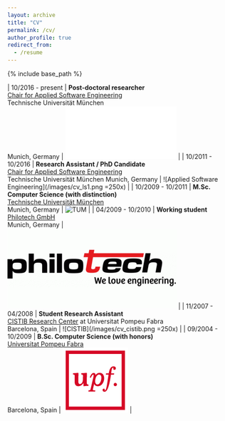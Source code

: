 ```yaml
---
layout: archive
title: "CV"
permalink: /cv/
author_profile: true
redirect_from:
  - /resume
---
```


{% include base_path %}

| 10/2016 - present   | **Post-doctoral researcher** <br> [Chair for Applied Software Engineering](https://ase.in.tum.de/lehrstuhl_1/) <br> Technische Universität München <br> Munich, Germany  |  <img src="/images/cv_ls1.png" alt="drawing" width="250"/> |
| 10/2011 - 10/2016  | **Research Assistant / PhD Candidate** <br>  [Chair for Applied Software Engineering](https://ase.in.tum.de/lehrstuhl_1/) <br> Technische Universität München Munich, Germany |  ![Applied Software Engineering](/images/cv_ls1.png =250x) |
| 10/2009 - 10/2011  | **M.Sc. Computer Science (with distinction)** <br> [Technische Universität München](https://www.tum.de/) <br> Munich, Germany |  ![TUM](/images/cv_tum) |
| 04/2009 - 10/2010  | **Working student** <br> [Philotech GmbH](https://www.philotech.net/) <br> Munich, Germany |  ![Philotech](/images/cv_philotech.png) |
| 11/2007 - 04/2008  | **Student Research Assistant** <br> [CISTIB Research Center](http://www.cistib.org/) at Universitat Pompeu Fabra <br> Barcelona, Spain                                    |  ![CISTIB](/images/cv_cistib.png =250x) |
| 09/2004 - 10/2009  | **B.Sc. Computer Science (with honors)** <br> [Universitat Pompeu Fabra](www.upf.edu) <br> Barcelona, Spain  |  ![UPF](/images/cv_upf.png) |
